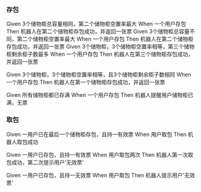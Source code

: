### 存包

Given 3个储物柜总容量相同，第二个储物柜空置率最大
When 一个用户存包
Then 机器人在第二个储物柜存包成功，并返回一张票
Given 3个储物柜总容量不同，第二个储物柜空置率最大
When 一个用户存包
Then 机器人在第二个储物柜存包成功，并返回一张票
Given 3个储物柜，3个储物柜空置率相等，第三个储物柜剩余柜子数最多
When 一个用户存包
Then 机器人在第三个储物柜存包成功，并返回一张票

Given 3个储物柜，3个储物柜空置率相等，且3个储物柜剩余柜子数相同
When 一个用户存包
Then 机器人在第一个储物柜存包成功，并返回一张票

Given 所有储物柜都已存满
When 一个用户存包
Then 机器人提醒用户储物柜已满，无票


### 取包

Given 一用户已在最后一个储物柜存包，且持一有效票
When 用户取包
Then 机器人取包成功


Given 一用户已存包，且持一有效票
When 用户取包两次
Then 机器人第一次取包成功，第二次提示用户'无效票'


Given 一用户已存包，且持一无效票
When 用户取包
Then 机器人提示用户'无效票'

